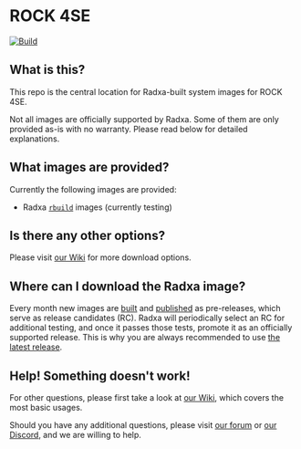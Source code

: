 # ROCK 4SE
[![Build](https://github.com/radxa-build/rock-4se/workflows/Build/badge.svg)](https://github.com/radxa-build/rock-4se/actions/workflows/build.yml)

## What is this?

This repo is the central location for Radxa-built system images for ROCK 4SE.

Not all images are officially supported by Radxa. Some of them are only provided as-is with no warranty. Please read below for detailed explanations.

## What images are provided?

Currently the following images are provided:
* Radxa [`rbuild`](https://github.com/radxa-repo/rbuild) images (currently testing)

## Is there any other options?

Please visit [our Wiki](https://wiki.radxa.com/Rock4/downloads) for more download options.

## Where can I download the Radxa image?

Every month new images are [built](https://github.com/radxa-build/rock-4se/actions/workflows/build.yml) and [published](https://github.com/radxa-build/rock-4se/releases) as pre-releases, which serve as release candidates (RC). Radxa will periodically select an RC for additional testing, and once it passes those tests, promote it as an officially supported release. This is why you are always recommended to use [the latest release](https://github.com/radxa-build/rock-4se/releases/latest).

## Help! Something doesn't work!

For other questions, please first take a look at [our Wiki](https://wiki.radxa.com/Rock4), which covers the most basic usages.

Should you have any additional questions, please visit [our forum](https://forum.radxa.com/) or [our Discord](https://rock.sh/go), and we are willing to help.
